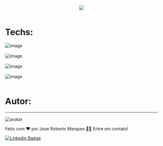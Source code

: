 <br />
  <p align="center">
    <img src="github\pomodoro-1.png">
       <br />
    <br />
  </p>
 

  # Techs:

   ![image](https://img.shields.io/badge/React-20232A?style=for-the-badge&logo=react&logoColor=61DAFB) <br /><br />
   ![image](https://img.shields.io/badge/TypeScript-007ACC?style=for-the-badge&logo=typescript&logoColor=white) <br /><br />
   ![image](https://img.shields.io/badge/Tailwind_CSS-38B2AC?style=for-the-badge&logo=tailwind-css&logoColor=white) <br /><br />
   ![image](https://img.shields.io/badge/React_Router-CA4245?style=for-the-badge&logo=react-router&logoColor=white) <br /><br />


# Autor:
---
![avatar](https://images.weserv.nl/?url=avatars.githubusercontent.com/u/103078485?v=4&h=100&w=100&fit=cover&mask=circle&maxage=7d
)
 <br />


Feito com ❤️ por Jose Roberto Marques 👋🏽 Entre em contato!

[![Linkedin Badge](https://img.shields.io/badge/-Jose%20Roberto-blue?style=flat-square&logo=Linkedin&logoColor=white&link=https://www.linkedin.com/in/tgmarinho/)](https://www.linkedin.com/in/jos%c3%a9-roberto-marques-de-s%c3%a1-62a57023b/)
